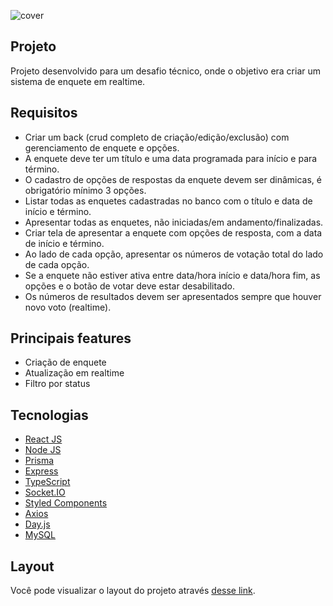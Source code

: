 ![cover](https://res.cloudinary.com/dbnq26wqe/image/upload/v1653314094/others/my-poll-preview_j04cfa.svg?style=flat)

## Projeto
Projeto desenvolvido para um desafio técnico, onde o objetivo era criar um sistema de enquete em realtime.

## Requisitos
- Criar um back (crud completo de criação/edição/exclusão) com gerenciamento de enquete e opções.
- A enquete deve ter um título e uma data programada para início e para término.
- O cadastro de opções de respostas da enquete devem ser dinâmicas, é obrigatório mínimo 3 opções.
- Listar todas as enquetes cadastradas no banco com o título e data de início e término.
- Apresentar todas as enquetes, não iniciadas/em andamento/finalizadas.
- Criar tela de apresentar a enquete com opções de resposta, com a data de início e término.
- Ao lado de cada opção, apresentar os números de votação total do lado de cada opção.
- Se a enquete não estiver ativa entre data/hora início e data/hora fim, as opções e o botão de votar deve estar desabilitado.
- Os números de resultados devem ser apresentados sempre que houver novo voto (realtime).

## Principais features
- Criação de enquete
- Atualização em realtime
- Filtro por status

## Tecnologias

- [React JS](https://pt-br.reactjs.org/)
- [Node JS](https://nodejs.org/en/)
- [Prisma](https://www.prisma.io/)
- [Express](https://expressjs.com/)
- [TypeScript](https://www.typescriptlang.org/)
- [Socket.IO](https://socket.io/)
- [Styled Components](https://styled-components.com/)
- [Axios](https://axios-http.com)
- [Day.js](https://day.js.org/)
- [MySQL](https://www.mysql.com/)

## Layout
Você pode visualizar o layout do projeto através [desse link](https://www.figma.com/file/YhyBk0ZxfknXL2D2w0JO3S/My-Poll?node-id=66%3A38).


